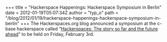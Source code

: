 +++
title = "Hackerspace Happenings: Hackerspace Symposium in Berlin"
date = 2012-01-19T05:07:34Z
author = "typ_o"
path = "/blog/2012/01/19/hackerspace-happenings-hackerspace-symposium-in-berlin"
+++
The Hackerspaces.org blog announced a symposium at the c-base
hackerspace called “[Hackerspaces: The story so far and the future
ahead](http://blog.hackerspaces.org/2012/01/13/upcoming-symposium-in-berlin-germany-hackerspaces-the-story-so-far-and-the-future-ahead/)”
to be held on Friday, February 3rd.
